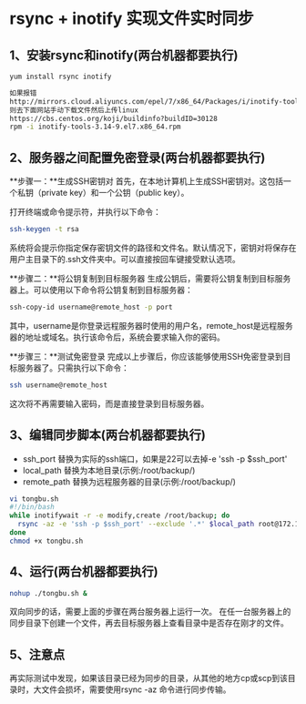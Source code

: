 # rsync + inotify 实现文件实时同步

## **1、安装rsync和inotify(两台机器都要执行)**

```sh
yum install rsync inotify

如果报错
http://mirrors.cloud.aliyuncs.com/epel/7/x86_64/Packages/i/inotify-tools-3.14-9.el7.x86_64.rpm: [Errno 14] curl#6 - "Could not resolve host: mirrors.cloud.aliyuncs.com; Unknown error"
则去下面网站手动下载文件然后上传linux
https://cbs.centos.org/koji/buildinfo?buildID=30128
rpm -i inotify-tools-3.14-9.el7.x86_64.rpm
```

## **2、服务器之间配置免密登录**(两台机器都要执行)

**步骤一：**生成SSH密钥对
首先，在本地计算机上生成SSH密钥对。这包括一个私钥（private key）和一个公钥（public key）。

打开终端或命令提示符，并执行以下命令：

```sh
ssh-keygen -t rsa
```

系统将会提示你指定保存密钥文件的路径和文件名。默认情况下，密钥对将保存在用户主目录下的.ssh文件夹中。可以直接按回车键接受默认选项。

**步骤二：**将公钥复制到目标服务器
生成公钥后，需要将公钥复制到目标服务器上。可以使用以下命令将公钥复制到目标服务器：

```sh
ssh-copy-id username@remote_host -p port
```

其中，username是你登录远程服务器时使用的用户名，remote_host是远程服务器的地址或域名。执行该命令后，系统会要求输入你的密码。

**步骤三：**测试免密登录
完成以上步骤后，你应该能够使用SSH免密登录到目标服务器了。只需执行以下命令：

```sh
ssh username@remote_host
```

这次将不再需要输入密码，而是直接登录到目标服务器。

## **3、编辑同步脚本**(两台机器都要执行)

- ssh_port 替换为实际的ssh端口，如果是22可以去掉-e 'ssh -p $ssh_port'
- local_path 替换为本地目录(示例:/root/backup/)
- remote_path 替换为远程服务器的目录(示例:/root/backup/)

```sh
vi tongbu.sh
#!/bin/bash
while inotifywait -r -e modify,create /root/backup; do
  rsync -az -e 'ssh -p $ssh_port' --exclude '.*' $local_path root@172.1.1.1:$remote_path
done
chmod +x tongbu.sh
```

## **4、运行**(两台机器都要执行)

```sh
nohup ./tongbu.sh &
```

双向同步的话，需要上面的步骤在两台服务器上运行一次。 在任一台服务器上的同步目录下创建一个文件，再去目标服务器上查看目录中是否存在刚才的文件。

## **5、注意点**

再实际测试中发现，如果该目录已经为同步的目录，从其他的地方cp或scp到该目录时，大文件会损坏，需要使用rsync -az 命令进行同步传输。